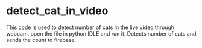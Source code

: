 # detect_cat_in_video
This code is used to detect number of cats in the live video through webcam.
open the file in python IDLE and run it.
Detects number of cats and sends the count to firebase.
